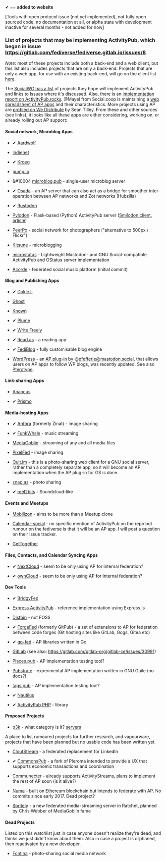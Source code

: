 &#10004; == **added to website**

[Tools with open protocol issue (not yet implemented), not fully open sourced code, no documentation at all, or alpha state with development inactive for several months - not added for now]

### List of projects that may be implementing ActivityPub, which began in issue https://gitlab.com/fediverse/fediverse.gitlab.io/issues/8

*Note*: most of these projects include both a back-end and a web client, but this list also includes projects that are only a back-end. Projects that are only a web app, for use with an existing back-end, will go on the client list [here](https://gitlab.com/fediverse/fediverse.gitlab.io/wikis/watchlist-for-client-apps).

The [SocialWG has a list](https://www.w3.org/wiki/Socialwg/ActivityPub_network) of projects they hope will implement ActivityPub and links to Issues where it&#39;s discussed. Also, there is an [implementation report on ActivityPub.rocks](https://activitypub.rocks/implementation-report/). @Mayel from Social.coop is maintaining a [web spreadsheet of AP apps](https://ethercalc.org/fediverse-stacks) and their characteristics. More projects using AP are [profiled on We Distribute](https://medium.com/we-distribute) by Sean Tilley. From these and other sources (see links), it looks like all these apps are either considering, working on, or already rolling out AP support:

#### Social network, Microblog Apps

* &#10004; [Aardwolf](https://github.com/Aardwolf-Social/aardwolf)

* [Indienet](https://source.ind.ie/project/heartbeat-cocoa/issues/194#note_10162)

* &#10004; [Kroeg](https://git.puckipedia.com/kroeg)

* [pump.io](https://github.com/pump-io/pump.io/issues/1241)

* &#10004 [microblog.pub](https://github.com/tsileo/microblog.pub) - single-user microblog server

* &#10004; [Osada](https://macgirvin.com/wiki/mike/Osada/Home) - an AP server that can also act as a bridge for smoother inter-operation between AP networks and Zot networks (Hubzilla)

* &#10004; [Rustodon](https://github.com/rustodon/rustodon)

* [Pylodon](https://github.com/rowanlupton/pylodon) - Flask-based (Python) ActivityPub server
([Smilodon client](https://github.com/rowanlupton/smilodon), [article](https://blog.rowan.website/2017/12/23/pylodon))

* [PeerPx](https://github.com/peerpx) - social network for photographers ("alternative to 500px / Flickr")

* [Kitsune](https://github.com/valerauko/kitsune) - microblogging

* [microstatus](https://github.com/Arkanosis/microstatus) - Lightweight Mastodon- and GNU Social-compatible ActivityPub and OStatus server implementation

* [Acorde](https://github.com/polymerwitch/Acorde) - federated social music platform (initial commit)

#### Blog and Publishing Apps

* &#10004; [Dokie.li](https://dokie.li)

* [Ghost](https://forum.ghost.org/t/federate-over-activitypub/1989/15)

* [Known](https://github.com/idno/Known/issues/1701)

* &#10004; [Plume](https://github.com/Plume-org/Plume)

* &#10004; [Write Freely](https://writefreely.org)

* &#10004; [Read.as](https://github.com/writeas/Read.as) - a reading app 

* &#10004; [FediBlog](https://framagit.org/DavidLibeau/FediBlog) - fully customisable blog engine

* [WordPress](https://gitlab.com/fediverse/fediverse.gitlab.io/wikis/Wordpress-integration-with-Fediverse) - an [AP plug-in](https://wordpress.org/plugins/activitypub/) by @pfefferle@mastodon.social, that allows users on AP apps to follow WP blogs, was recently updated. See also [Pterotype](https://getpterotype.com/).

#### Link-sharing Apps

* [Anancus](https://gitlab.com/tuxether/anancus)

* &#10004; [Prismo](https://gitlab.com/mbajur/prismo)

#### Media-hosting Apps

* &#10004; [Anfora](https://github.com/anforaProject/anfora) (formerly Zinat) - image sharing

* &#10004; [FunkWhale](https://medium.com/we-distribute/funkwhale-an-open-source-grooveshark-alternative-begins-activitypub-implementation-cbc10a412b20) - music streaming

* [MediaGoblin](https://issues.mediagoblin.org/ticket/5503) - streaming of any and all media files

* [PixelFed](https://pixelfed.org/) - image sharing

* [Quit.im](https://quit.im) - this is a photo-sharing web client for a GNU social server, rather than a completely separate app, so it will become an AP implementation when the AP plug-in for GS is done.

* [snap.as](https://github.com/snapas) - photo sharing

* &#10004; [reel2bits](https://github.com/rhaamo/reel2bits) - Soundcloud-like
 
#### Events and Meetups

* [Mobilizon](https://framagit.org/framasoft/mobilizon) - aims to be more than a Meetup clone

* [Calendar-social](https://gitea.polonkai.eu/gergely/calendar-social/issues/122) - no specific mention of ActivityPub on the repo but rumour on the fediverse is that it will be an AP app. I will post a question on their issue tracker.

* [GetTogether](https://github.com/GetTogetherComm/GetTogether/issues/60)

#### Files, Contacts, and Calendar Syncing Apps

* &#10004; [NextCloud](https://help.nextcloud.com/t/activitypub-the-new-standard-for-decentralized-networks/26381) - seem to be only using AP for internal federation?

* &#10004; [ownCloud](https://github.com/owncloud/activity/issues/494) - seem to be only using AP for internal federation?

#### Dev Tools

* &#10004; [BridgyFed](https://github.com/snarfed/bridgy-fed/issues?utf8=%E2%9C%93&q=is%3Aissue+is%3Aopen+activitypub)

* [Express ActivityPub](https://github.com/dariusk/express-activitypub) - reference implementation using Express.js 

* [Distbin](http://distbin.com/about) - not FOSS

* &#10004; [ForgeFed](https://github.com/forgefed/forgefed/) (formerly GitPub) - a set of extensions to AP for federation between code forges (Git hosting sites like GitLab, Gogs, Gitea etc)

* &#10004; [go-fed](https://github.com/go-fed/activity) - AP libraries written in Go

* [GitLab](https://gitlab.com/gitlab-org/gitlab-ce/issues/4013) (see also: https://gitlab.com/gitlab-org/gitlab-ce/issues/30991)

* [Places.pub](https://github.com/w3c/activitypub/issues/282) - AP implementation testing tool?

* [Pubstrate](https://gitlab.com/dustyweb/pubstrate) - experimental AP implementation written in GNU Guile (no docs?)

* [tags.pub](https://github.com/w3c/activitypub/issues/281) - AP implementation testing tool?

* &#10004; [Nautilus](https://github.com/aaronpk/Nautilus)

* &#10004; [ActivityPub PHP](https://github.com/pterotype-project/activitypub-php) - library

#### Proposed Projects

* [p3k](https://indieweb.org/p3k) - what category is it? [servers](https://the-federation.info/p3k)

A place to list rumoured projects for further research, and vapourware, projects that have been planned but no usable code has been written yet.

* [CloutStream](https://pinafore.social/accounts/25168) - a federated replacement for LinkedIn

* &#10004; [CommonsPub](https://gitlab.com/OpenCoop/CommonsPub) - a fork of Pleroma intended to provide a UX that supports economic transactions and coordination

* [Communecter](https://github.com/pixelhumain/communecter) - already supports ActivityStreams, plans to implement the rest of AP soon (is it alive?)

* [Numa](https://github.com/numaverse/numaverse-gateway/issues/3) - built on Ethereum blockchain but intends to federate with AP. No commits since early 2017. Dead project?

* [Spritely](https://gitlab.com/spritely/spritely) - a new federated media-streaming server in Ratchet, planned by Chris Webber of MediaGoblin fame

#### Dead Projects

Listed on this watchlist just in case anyone doesn't realize they're dead, and thinks we just didn't know about them. Also in case a project is orphaned, then reactivated by a new developer.

* [Fontina](https://github.com/beta-phenylethylamine/fontina) -  photo-sharing social media network 